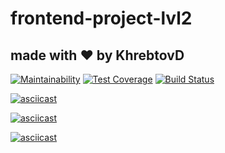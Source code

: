 # frontend-project-lvl2
## made with ❤️ by KhrebtovD

[![Maintainability](https://api.codeclimate.com/v1/badges/f80cd163f98ff4071826/maintainability)](https://codeclimate.com/github/KhrebtovD/frontend-project-lvl2/maintainability)
[![Test Coverage](https://api.codeclimate.com/v1/badges/f80cd163f98ff4071826/test_coverage)](https://codeclimate.com/github/KhrebtovD/frontend-project-lvl2/test_coverage)
[![Build Status](https://travis-ci.org/KhrebtovD/frontend-project-lvl2.svg?branch=master)](https://travis-ci.org/KhrebtovD/frontend-project-lvl2)

[![asciicast](https://asciinema.org/a/b2MQrf7CTHp2w0KRzKlue3pWI.svg)](https://asciinema.org/a/b2MQrf7CTHp2w0KRzKlue3pWI)

[![asciicast](https://asciinema.org/a/LL1vyub7REloytl3G7AXeUEcI.svg)](https://asciinema.org/a/LL1vyub7REloytl3G7AXeUEcI)

[![asciicast](https://asciinema.org/a/8CuU2iWGa50bZgBC5n21E7waM.svg)](https://asciinema.org/a/8CuU2iWGa50bZgBC5n21E7waM)